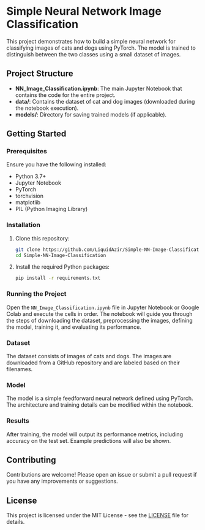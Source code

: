
# Simple Neural Network Image Classification

This project demonstrates how to build a simple neural network for classifying images of cats and dogs using PyTorch. The model is trained to distinguish between the two classes using a small dataset of images.

## Project Structure

- **NN_Image_Classification.ipynb**: The main Jupyter Notebook that contains the code for the entire project.
- **data/**: Contains the dataset of cat and dog images (downloaded during the notebook execution).
- **models/**: Directory for saving trained models (if applicable).

## Getting Started

### Prerequisites

Ensure you have the following installed:

- Python 3.7+
- Jupyter Notebook
- PyTorch
- torchvision
- matplotlib
- PIL (Python Imaging Library)

### Installation

1. Clone this repository:

   ```bash
   git clone https://github.com/LiquidAzir/Simple-NN-Image-Classification.git
   cd Simple-NN-Image-Classification
   ```

2. Install the required Python packages:

   ```bash
   pip install -r requirements.txt
   ```

### Running the Project

Open the `NN_Image_Classification.ipynb` file in Jupyter Notebook or Google Colab and execute the cells in order. The notebook will guide you through the steps of downloading the dataset, preprocessing the images, defining the model, training it, and evaluating its performance.

### Dataset

The dataset consists of images of cats and dogs. The images are downloaded from a GitHub repository and are labeled based on their filenames.

### Model

The model is a simple feedforward neural network defined using PyTorch. The architecture and training details can be modified within the notebook.

### Results

After training, the model will output its performance metrics, including accuracy on the test set. Example predictions will also be shown.

## Contributing

Contributions are welcome! Please open an issue or submit a pull request if you have any improvements or suggestions.

## License

This project is licensed under the MIT License - see the [LICENSE](LICENSE) file for details.
